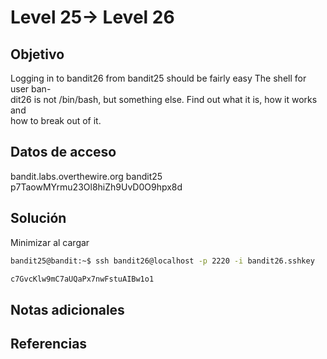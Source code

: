 # Level 25→ Level 26

## Objetivo
   Logging in to bandit26 from bandit25 should be fairly easy The shell for user ban-  
   dit26 is not /bin/bash, but something else. Find out what it is, how it works and  
   how to break out of it.
## Datos de acceso
bandit.labs.overthewire.org
bandit25
p7TaowMYrmu23Ol8hiZh9UvD0O9hpx8d

## Solución
Minimizar al cargar
``` bash
bandit25@bandit:~$ ssh bandit26@localhost -p 2220 -i bandit26.sshkey

c7GvcKlw9mC7aUQaPx7nwFstuAIBw1o1
```
## Notas adicionales

## Referencias
